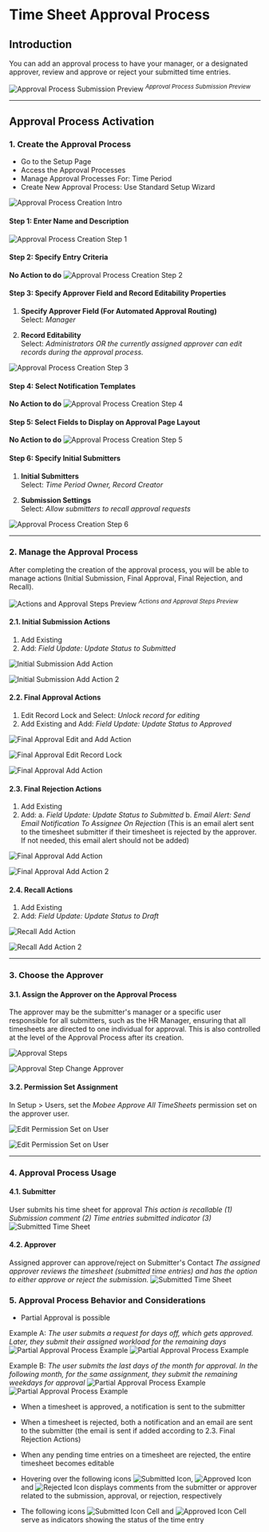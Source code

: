 # Time Sheet Approval Process

## Introduction

You can add an approval process to have your manager, or a designated approver, review and approve or reject your submitted time entries.

![Approval Process Submission Preview](images/approvalProcessImages/approvalProcessCreation/approvalProcessPreview.png "Approval Process Submission Preview")
<sup>*Approval Process Submission Preview*</sup>

---

## Approval Process Activation

### 1. Create the Approval Process

- Go to the Setup Page
- Access the Approval Processes
- Manage Approval Processes For: Time Period
- Create New Approval Process: Use Standard Setup Wizard

![Approval Process Creation Intro](images/approvalProcessImages/approvalProcessCreation/approvalProcessCreationIntro.png "Approval Process Creation Intro")

#### Step 1: Enter Name and Description

![Approval Process Creation Step 1](images/approvalProcessImages/approvalProcessCreation/approvalProcessCreationStep1.png "Approval Process Creation Step 1")

#### Step 2: Specify Entry Criteria

**No Action to do**
![Approval Process Creation Step 2](images/approvalProcessImages/approvalProcessCreation/approvalProcessCreationStep2.png "Approval Process Creation Step 2")

#### Step 3: Specify Approver Field and Record Editability Properties

1. **Specify Approver Field (For Automated Approval Routing)**  
   Select: *Manager*

2. **Record Editability**  
   Select: *Administrators OR the currently assigned approver can edit records during the approval process.*  

![Approval Process Creation Step 3](images/approvalProcessImages/approvalProcessCreation/approvalProcessCreationStep3.png "Approval Process Creation Step 3")

#### Step 4: Select Notification Templates

**No Action to do**
![Approval Process Creation Step 4](images/approvalProcessImages/approvalProcessCreation/approvalProcessCreationStep4.png "Approval Process Creation Step 4")

#### Step 5: Select Fields to Display on Approval Page Layout

**No Action to do**
![Approval Process Creation Step 5](images/approvalProcessImages/approvalProcessCreation/approvalProcessCreationStep5.png "Approval Process Creation Step 5")

#### Step 6: Specify Initial Submitters

1. **Initial Submitters**  
   Select: *Time Period Owner, Record Creator*

2. **Submission Settings**  
   Select: *Allow submitters to recall approval requests*  

![Approval Process Creation Step 6](images/approvalProcessImages/approvalProcessCreation/approvalProcessCreationStep6.png "Approval Process Creation Step 6")

---

### 2. Manage the Approval Process

After completing the creation of the approval process, you will be able to manage actions (Initial Submission, Final Approval, Final Rejection, and Recall).

![Actions and Approval Steps Preview](images/approvalProcessImages/approvalProcessManagement/actionsAndApprovalStepsPreview.png "Actions and Approval Steps Preview")
<sup>*Actions and Approval Steps Preview*</sup>

#### 2.1. Initial Submission Actions

1. Add Existing
2. Add: *Field Update: Update Status to Submitted*

![Initial Submission Add Action](images/approvalProcessImages/approvalProcessManagement/initialSubmissionAddAction.png "Initial Submission Add Action")

![Initial Submission Add Action 2](images/approvalProcessImages/approvalProcessManagement/initialSubmissionAddAction2.png "Initial Submission Add Action")

#### 2.2. Final Approval Actions

1. Edit Record Lock and Select: *Unlock record for editing*
2. Add Existing and Add: *Field Update: Update Status to Approved*

![Final Approval Edit and Add Action](images/approvalProcessImages/approvalProcessManagement/finalApprovalAddAction.png "Final Approval Edit and Add Action")

![Final Approval Edit Record Lock](images/approvalProcessImages/approvalProcessManagement/finalApprovalAddAction1.png "Final Approval Edit Record Lock")

![Final Approval Add Action](images/approvalProcessImages/approvalProcessManagement/finalApprovalAddAction2.png "Final Approval Add Action")

#### 2.3. Final Rejection Actions

1. Add Existing
2. Add: 
    a. *Field Update: Update Status to Submitted*
    b. *Email Alert: Send Email Notification To Assignee On Rejection* (This is an email alert sent to the timesheet submitter if their timesheet is rejected by the approver. If not needed, this email alert should not be added)

![Final Approval Add Action](images/approvalProcessImages/approvalProcessManagement/finalRejectionAddAction.png "Final Approval Add Action")

![Final Approval Add Action 2](images/approvalProcessImages/approvalProcessManagement/finalRejectionAddAction2.png "Final Approval Add Action")

#### 2.4. Recall Actions

1. Add Existing
2. Add: *Field Update: Update Status to Draft*

![Recall Add Action](images/approvalProcessImages/approvalProcessManagement/recallAddAction.png "Recall Add Action")

![Recall Add Action 2](images/approvalProcessImages/approvalProcessManagement/recallAddAction1.png "Recall Add Action")

---

### 3. Choose the Approver

#### 3.1. Assign the Approver on the Approval Process

The approver may be the submitter's manager or a specific user responsible for all submitters, such as the HR Manager, ensuring that all timesheets are directed to one individual for approval. This is also controlled at the level of the Approval Process after its creation.

![Approval Steps](images/approvalProcessImages/approvalProcessManagement/approvalStepsEdit.png "Approval Steps")

![Approval Step Change Approver](images/approvalProcessImages/approvalProcessManagement/approvalStepsEditStep3.png "Approval Step Change Approver")

#### 3.2. Permission Set Assignment

In Setup > Users, set the *Mobee Approve All TimeSheets* permission set on the approver user.

![Edit Permission Set on User](images/approvalProcessImages/approvalProcessManagement/editPermissionSetOnUser.png "Edit Permission Set on User")

![Edit Permission Set on User](images/approvalProcessImages/approvalProcessManagement/editPermissionSetOnUser2.png "Edit Permission Set on User")

---

### 4. Approval Process Usage

#### 4.1. Submitter
User submits his time sheet for approval
*This action is recallable (1)*
*Submission comment (2)*
*Time entries submitted indicator (3)*
![Submitted Time Sheet](images/approvalProcessImages/approvalProcessBehavior/submittedTimeSheet.png "Submitted Time Sheet")

#### 4.2. Approver
Assigned approver can approve/reject on Submitter's Contact
*The assigned approver reviews the timesheet (submitted time entries) and has the option to either approve or reject the submission.*
![Submitted Time Sheet](images/approvalProcessImages/approvalProcessBehavior/submittedTimeSheet2.png "Submitted Time Sheet")

### 5. Approval Process Behavior and Considerations

- Partial Approval is possible

Example A:
*The user submits a request for days off, which gets approved. Later, they submit their assigned workload for the remaining days*
![Partial Approval Process Example](images/approvalProcessImages/approvalProcessBehavior/partialApprovalExample1.png "Partial Approval Process Example")
![Partial Approval Process Example](images/approvalProcessImages/approvalProcessBehavior/partialApprovalExample2.png "Partial Approval Process Example")

Example B: 
*The user submits the last days of the month for approval. In the following month, for the same assignment, they submit the remaining weekdays for approval*
![Partial Approval Process Example](images/approvalProcessImages/approvalProcessBehavior/partialApprovalExample3.png "Partial Approval Process Example")
![Partial Approval Process Example](images/approvalProcessImages/approvalProcessBehavior/partialApprovalExample4.png "Partial Approval Process Example")

- When a timesheet is approved, a notification is sent to the submitter

- When a timesheet is rejected, both a notification and an email are sent to the submitter (the email is sent if added according to 2.3. Final Rejection Actions)

- When any pending time entries on a timesheet are rejected, the entire timesheet becomes editable

- Hovering over the following icons ![Submitted Icon](images/approvalProcessImages/approvalProcessBehavior/submittedIcon.png "Submitted Icon"), ![Approved Icon](images/approvalProcessImages/approvalProcessBehavior/approvedIcon.png "Approved Icon") and ![Rejected Icon](images/approvalProcessImages/approvalProcessBehavior/rejectedIcon.png "Rejected Icon") displays comments from the submitter or approver related to the submission, approval, or rejection, respectively

- The following icons ![Submitted Icon Cell](images/approvalProcessImages/approvalProcessBehavior/submittedIconCell.png "Submitted Icon Cell") and ![Approved Icon Cell](images/approvalProcessImages/approvalProcessBehavior/approvedIconCell.png "Approved Icon Cell") serve as indicators showing the status of the time entry